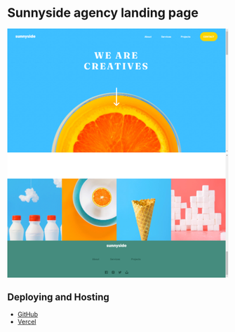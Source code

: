 # Sunnyside agency landing page

![Design preview](./desktop-preview-.png)
![](./footer.png)

## Deploying and Hosting

- [GitHub](https://github.com/sadiquex/sunnyside-agency)
- [Vercel](https://sunnyside-agency-lac-theta.vercel.app/)
